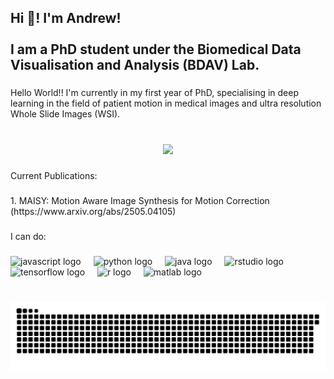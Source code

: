 <h2 align="left">Hi 👋! I'm Andrew! <br><br>I am a PhD student under the Biomedical Data Visualisation and Analysis (BDAV) Lab.</h2>

###

<p align="left">Hello World!! I'm currently in my first year of PhD, specialising in deep learning in the field of patient motion in medical images and ultra resolution Whole Slide Images (WSI).</p>

###

<br clear="both">

<div align="center">
  <img height="200" src="https://media2.giphy.com/media/v1.Y2lkPTc5MGI3NjExY2ZxdDhib3cyMWh0dzhwdHgzd2dmMG53eW41ZmlkajRya3c4YnprMiZlcD12MV9pbnRlcm5hbF9naWZfYnlfaWQmY3Q9Zw/117nq2kn9CWoPm/giphy.gif"  />
</div>

###

<p align="left">Current Publications:</p>

###

<p align="left">1. MAISY: Motion Aware Image Synthesis for Motion Correction (https://www.arxiv.org/abs/2505.04105)</p>

###

<p align="left">I can do:</p>

###

<div align="left">
  <img src="https://cdn.jsdelivr.net/gh/devicons/devicon/icons/javascript/javascript-original.svg" height="40" alt="javascript logo"  />
  <img width="12" />
  <img src="https://cdn.jsdelivr.net/gh/devicons/devicon/icons/python/python-original.svg" height="40" alt="python logo"  />
  <img width="12" />
  <img src="https://cdn.jsdelivr.net/gh/devicons/devicon/icons/java/java-original.svg" height="40" alt="java logo"  />
  <img width="12" />
  <img src="https://cdn.jsdelivr.net/gh/devicons/devicon/icons/rstudio/rstudio-original.svg" height="40" alt="rstudio logo"  />
  <img width="12" />
  <img src="https://cdn.jsdelivr.net/gh/devicons/devicon/icons/tensorflow/tensorflow-original.svg" height="40" alt="tensorflow logo"  />
  <img width="12" />
  <img src="https://cdn.jsdelivr.net/gh/devicons/devicon/icons/r/r-original.svg" height="40" alt="r logo"  />
  <img width="12" />
  <img src="https://cdn.jsdelivr.net/gh/devicons/devicon/icons/matlab/matlab-original.svg" height="40" alt="matlab logo"  />
</div>

###

<br clear="both">

<img src="https://raw.githubusercontent.com/azgcdrew/azgcdrew/output/snake.svg" alt="Snake animation" />

###